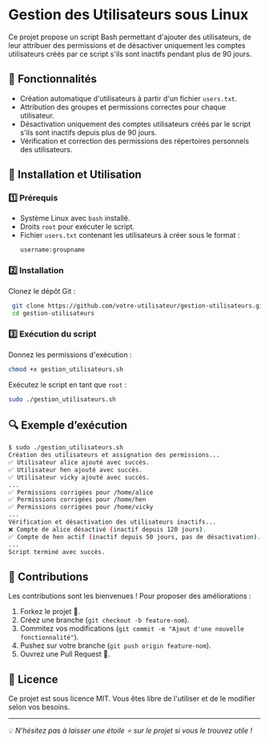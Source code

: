 # Gestion des Utilisateurs sous Linux

Ce projet propose un script Bash permettant d'ajouter des utilisateurs, de leur attribuer des permissions et de désactiver uniquement les comptes utilisateurs créés par ce script s'ils sont inactifs pendant plus de 90 jours.

## 📌 Fonctionnalités

- Création automatique d'utilisateurs à partir d'un fichier `users.txt`.
- Attribution des groupes et permissions correctes pour chaque utilisateur.
- Désactivation uniquement des comptes utilisateurs créés par le script s'ils sont inactifs depuis plus de 90 jours.
- Vérification et correction des permissions des répertoires personnels des utilisateurs.

## 🚀 Installation et Utilisation

### 1️⃣ Prérequis
- Système Linux avec `bash` installé.
- Droits `root` pour exécuter le script.
- Fichier `users.txt` contenant les utilisateurs à créer sous le format :
  ```
  username:groupname
  ```

### 2️⃣ Installation
Clonez le dépôt Git :
```bash
 git clone https://github.com/votre-utilisateur/gestion-utilisateurs.git
 cd gestion-utilisateurs
```

### 3️⃣ Exécution du script
Donnez les permissions d'exécution :
```bash
chmod +x gestion_utilisateurs.sh
```
Exécutez le script en tant que `root` :
```bash
sudo ./gestion_utilisateurs.sh
```

## 🔍 Exemple d’exécution
```bash
$ sudo ./gestion_utilisateurs.sh
Création des utilisateurs et assignation des permissions...
✅ Utilisateur alice ajouté avec succès.
✅ Utilisateur hen ajouté avec succès.
✅ Utilisateur vicky ajouté avec succès.
...
✅ Permissions corrigées pour /home/alice
✅ Permissions corrigées pour /home/hen
✅ Permissions corrigées pour /home/vicky
...
Vérification et désactivation des utilisateurs inactifs...
❌ Compte de alice désactivé (inactif depuis 120 jours).
✅ Compte de hen actif (inactif depuis 50 jours, pas de désactivation).
...
Script terminé avec succès.
```

## 📜 Contributions
Les contributions sont les bienvenues ! Pour proposer des améliorations :
1. Forkez le projet 📌.
2. Créez une branche (`git checkout -b feature-nom`).
3. Commitez vos modifications (`git commit -m "Ajout d'une nouvelle fonctionnalité"`).
4. Pushez sur votre branche (`git push origin feature-nom`).
5. Ouvrez une Pull Request 🚀.

## 📄 Licence
Ce projet est sous licence MIT. Vous êtes libre de l'utiliser et de le modifier selon vos besoins.

---
💡 *N’hésitez pas à laisser une étoile ⭐ sur le projet si vous le trouvez utile !*


